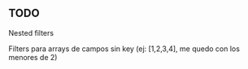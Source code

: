 ## TODO

Nested filters

Filters para arrays de campos sin key (ej: [1,2,3,4], me quedo con los menores de 2)
